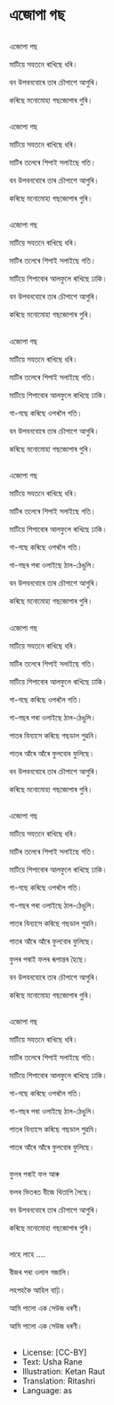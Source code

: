 # এজোপা গছ

##
এজোপা গছ 

মাটিয়ে সযতনে ৰাখিছে ধৰি। 

বন উপবনবোৰে তাৰ চৌপাশে আগুৰি। 

কৰিছে মনোমোহা গছজোপাৰ গুৰি। 

##
এজোপা গছ 

মাটিয়ে সযতনে ৰাখিছে ধৰি। 

মাটিৰ তলেৰে শিপাই সলাইছে গতি। 

বন উপবনবোৰে তাৰ চৌপাশে আগুৰি। 

কৰিছে মনোমোহা গছজোপাৰ গুৰি। 

##
এজোপা গছ 

মাটিয়ে সযতনে ৰাখিছে ধৰি। 

মাটিৰ তলেৰে শিপাই সলাইছে গতি। 

মাটিয়ে শিপাবোৰ আলফুলে ৰাখিছে ঢাকি। 

বন উপবনবোৰে তাৰ চৌপাশে আগুৰি। 

কৰিছে মনোমোহা গছজোপাৰ গুৰি। 

##
এজোপা গছ 

মাটিয়ে সযতনে ৰাখিছে ধৰি। 

মাটিৰ তলেৰে শিপাই সলাইছে গতি। 

মাটিয়ে শিপাবোৰ আলফুলে ৰাখিছে ঢাকি। 

গা-গছে কৰিছে ওপৰলৈ গতি। 

বন উপবনবোৰে তাৰ চৌপাশে আগুৰি। 

কৰিছে মনোমোহা গছজোপাৰ গুৰি। 

##
এজোপা গছ 

মাটিয়ে সযতনে ৰাখিছে ধৰি। 

মাটিৰ তলেৰে শিপাই সলাইছে গতি। 

মাটিয়ে শিপাবোৰ আলফুলে ৰাখিছে ঢাকি। 

গা-গছে কৰিছে ওপৰলৈ গতি। 

গা-গছৰ পৰা ওলাইছে ঠাল-ঠেঙুলি। 

বন উপবনবোৰে তাৰ চৌপাশে আগুৰি। 

কৰিছে মনোমোহা গছজোপাৰ গুৰি। 

##
এজোপা গছ 

মাটিয়ে সযতনে ৰাখিছে ধৰি। 

মাটিৰ তলেৰে শিপাই সলাইছে গতি। 

মাটিয়ে শিপাবোৰ আলফুলে ৰাখিছে ঢাকি। 

গা-গছে কৰিছে ওপৰলৈ গতি। 

গা-গছৰ পৰা ওলাইছে ঠাল-ঠেঙুলি। 

পাতৰ বিন্যাসে কৰিছে গছডাল শুৱনি। 

পাতৰ আঁৰে আঁৰে ফুলবোৰ ফুলিছে। 

বন উপবনবোৰে তাৰ চৌপাশে আগুৰি। 

কৰিছে মনোমোহা গছজোপাৰ গুৰি। 

##
এজোপা গছ 

মাটিয়ে সযতনে ৰাখিছে ধৰি। 

মাটিৰ তলেৰে শিপাই সলাইছে গতি। 

মাটিয়ে শিপাবোৰ আলফুলে ৰাখিছে ঢাকি। 

গা-গছে কৰিছে ওপৰলৈ গতি। 

গা-গছৰ পৰা ওলাইছে ঠাল-ঠেঙুলি। 

পাতৰ বিন্যাসে কৰিছে গছডাল শুৱনি। 

পাতৰ আঁৰে আঁৰে ফুলবোৰ ফুলিছে। 

ফুলৰ পৰাই ফলৰ ৰূপান্তৰ হৈছে। 

বন উপবনবোৰে তাৰ চৌপাশে আগুৰি। 

কৰিছে মনোমোহা গছজোপাৰ গুৰি। 

##
এজোপা গছ 

মাটিয়ে সযতনে ৰাখিছে ধৰি। 

মাটিৰ তলেৰে শিপাই সলাইছে গতি। 

মাটিয়ে শিপাবোৰ আলফুলে ৰাখিছে ঢাকি। 

গা-গছে কৰিছে ওপৰলৈ গতি। 

গা-গছৰ পৰা ওলাইছে ঠাল-ঠেঙুলি। 

পাতৰ বিন্যাসে কৰিছে গছডাল শুৱনি। 

পাতৰ আঁৰে আঁৰে ফুলবোৰ ফুলিছে। 

##
ফুলৰ পৰাই ফল আৰু 

ফলৰ ভিতৰত বীজে থিতাপি লৈছে। 

বন উপবনবোৰে তাৰ চৌপাশে আগুৰি। 

কৰিছে মনোমোহা গছজোপাৰ গুৰি। 

##
লাহে লাহে .... 

বীজৰ পৰা ওলাল গজালি। 

লহপহকৈ আহিল বাঢ়ি। 

আমি পালো এক সেউজ ধৰণী। 

আমি পালো এক সেউজ ধৰণী। 

##
##
* License: [CC-BY]
* Text: Usha Rane
* Illustration: Ketan Raut
* Translation: Ritashri
* Language: as
